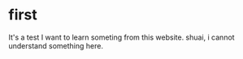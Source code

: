 # first
It's a test
I want to learn someting from this website.
shuai, i cannot understand something here.

